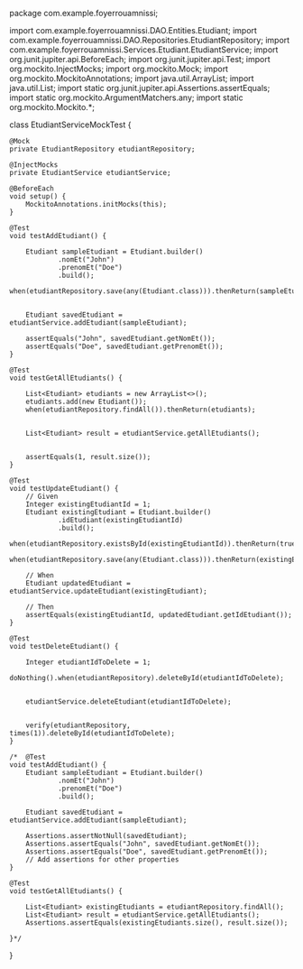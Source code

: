 package com.example.foyerrouamnissi;

import com.example.foyerrouamnissi.DAO.Entities.Etudiant;
import com.example.foyerrouamnissi.DAO.Repositories.EtudiantRepository;
import com.example.foyerrouamnissi.Services.Etudiant.EtudiantService;
import org.junit.jupiter.api.BeforeEach;
import org.junit.jupiter.api.Test;
import org.mockito.InjectMocks;
import org.mockito.Mock;
import org.mockito.MockitoAnnotations;
import java.util.ArrayList;
import java.util.List;
import static org.junit.jupiter.api.Assertions.assertEquals;
import static org.mockito.ArgumentMatchers.any;
import static org.mockito.Mockito.*;

class EtudiantServiceMockTest {

    @Mock
    private EtudiantRepository etudiantRepository;

    @InjectMocks
    private EtudiantService etudiantService;

    @BeforeEach
    void setup() {
        MockitoAnnotations.initMocks(this);
    }

    @Test
    void testAddEtudiant() {

        Etudiant sampleEtudiant = Etudiant.builder()
                .nomEt("John")
                .prenomEt("Doe")
                .build();
        when(etudiantRepository.save(any(Etudiant.class))).thenReturn(sampleEtudiant);


        Etudiant savedEtudiant = etudiantService.addEtudiant(sampleEtudiant);

        assertEquals("John", savedEtudiant.getNomEt());
        assertEquals("Doe", savedEtudiant.getPrenomEt());
    }

    @Test
    void testGetAllEtudiants() {

        List<Etudiant> etudiants = new ArrayList<>();
        etudiants.add(new Etudiant());
        when(etudiantRepository.findAll()).thenReturn(etudiants);


        List<Etudiant> result = etudiantService.getAllEtudiants();


        assertEquals(1, result.size());
    }

    @Test
    void testUpdateEtudiant() {
        // Given
        Integer existingEtudiantId = 1;
        Etudiant existingEtudiant = Etudiant.builder()
                .idEtudiant(existingEtudiantId)
                .build();
        when(etudiantRepository.existsById(existingEtudiantId)).thenReturn(true);
        when(etudiantRepository.save(any(Etudiant.class))).thenReturn(existingEtudiant);

        // When
        Etudiant updatedEtudiant = etudiantService.updateEtudiant(existingEtudiant);

        // Then
        assertEquals(existingEtudiantId, updatedEtudiant.getIdEtudiant());
    }

    @Test
    void testDeleteEtudiant() {

        Integer etudiantIdToDelete = 1;
        doNothing().when(etudiantRepository).deleteById(etudiantIdToDelete);


        etudiantService.deleteEtudiant(etudiantIdToDelete);


        verify(etudiantRepository, times(1)).deleteById(etudiantIdToDelete);
    }

    /*  @Test
    void testAddEtudiant() {
        Etudiant sampleEtudiant = Etudiant.builder()
                .nomEt("John")
                .prenomEt("Doe")
                .build();

        Etudiant savedEtudiant = etudiantService.addEtudiant(sampleEtudiant);

        Assertions.assertNotNull(savedEtudiant);
        Assertions.assertEquals("John", savedEtudiant.getNomEt());
        Assertions.assertEquals("Doe", savedEtudiant.getPrenomEt());
        // Add assertions for other properties
    }

    @Test
    void testGetAllEtudiants() {

        List<Etudiant> existingEtudiants = etudiantRepository.findAll();
        List<Etudiant> result = etudiantService.getAllEtudiants();
        Assertions.assertEquals(existingEtudiants.size(), result.size());

    }*/

}
